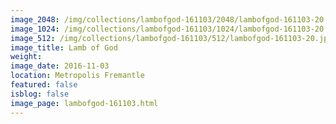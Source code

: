 ```yaml
---
image_2048: /img/collections/lambofgod-161103/2048/lambofgod-161103-20.jpg
image_1024: /img/collections/lambofgod-161103/1024/lambofgod-161103-20.jpg
image_512: /img/collections/lambofgod-161103/512/lambofgod-161103-20.jpg
image_title: Lamb of God
weight: 
image_date: 2016-11-03
location: Metropolis Fremantle
featured: false
isblog: false
image_page: lambofgod-161103.html
---
```

